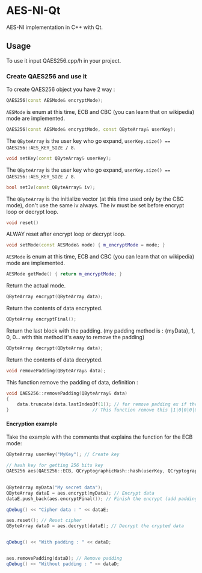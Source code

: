 # AES-NI-Qt
AES-NI implementation in C++ with Qt.

## Usage

To use it input QAES256.cpp/h in your project.

### Create QAES256 and use it

To create QAES256 object you have 2 way :

```cpp
QAES256(const AESMode& encryptMode);
```

`AESMode` is enum at this time, ECB and CBC (you can learn that on wikipedia) mode are implemented.

```cpp
QAES256(const AESMode& encryptMode, const QByteArray& userKey);
```

The `QByteArray` is the user key who go expand, `userKey.size() == QAES256::AES_KEY_SIZE / 8`.

```cpp
void setKey(const QByteArray& userKey);
```

The `QByteArray` is the user key who go expand, `userKey.size() == QAES256::AES_KEY_SIZE / 8`.

```cpp
bool setIv(const QByteArray& iv);
```

The `QByteArray` is the initialize vector (at this time used only by the CBC mode), don't use the same iv always.
The iv must be set before encrypt loop or decrypt loop.

```cpp
void reset()
```

ALWAY reset after encrypt loop or decrypt loop.

```cpp
void setMode(const AESMode& mode) { m_encryptMode = mode; }
```

`AESMode` is enum at this time, ECB and CBC (you can learn that on wikipedia) mode are implemented.

```cpp
AESMode getMode() { return m_encryptMode; }
```

Return the actual mode.

```cpp
QByteArray encrypt(QByteArray data);
```

Return the contents of data encrypted.

```cpp
QByteArray encryptFinal();
```

Return the last block with the padding. (my padding method is : {myData}, 1, 0, 0... with this method it's easy to remove the padding)

```cpp
QByteArray decrypt(QByteArray data);
```

Return the contents of data decrypted.

```cpp
void removePadding(QByteArray& data);
```

This function remove the padding of data, definition : 
```cpp
void QAES256::removePadding(QByteArray& data)
{																									//   1 and 0s of the encryptFinal function
	data.truncate(data.lastIndexOf(1)); // for remove padding ex if the last block is : |M|y|D|a|t|a|t|e|s|t|1|0|0|0|0|0|
}								// This function remove this |1|0|0|0|0|0| for make : MyDatatest
```

#### Encryption example

Take the example with the comments that explains the function for the ECB mode:

```cpp
QByteArray userKey("MyKey"); // Create key

// hash key for getting 256 bits key
QAES256 aes(QAES256::ECB, QCryptographicHash::hash(userKey, QCryptographicHash::Sha256));

																						  // The data to encrypt
QByteArray myData("My secret data");
QByteArray dataE = aes.encrypt(myData); // Encrypt data
dataE.push_back(aes.encryptFinal()); // Finish the encrypt (add padding and the last block)

qDebug() << "Cipher data : " << dataE;

aes.reset(); // Reset cipher
QByteArray dataD = aes.decrypt(dataE); // Decrypt the crypted data


qDebug() << "With padding : " << dataD;


aes.removePadding(dataD); // Remove padding
qDebug() << "Without padding : " << dataD;
```
